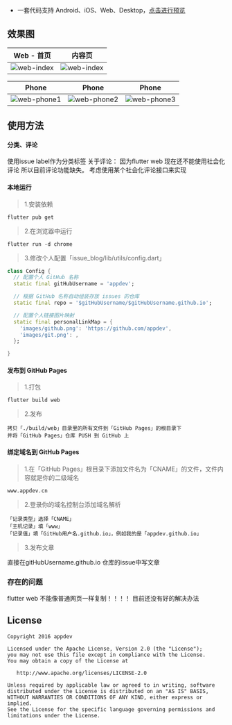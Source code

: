 
* 一套代码支持 Android、iOS、Web、Desktop，[点击进行预览](https://appdev.github.io/)




## 效果图

Web - 首页 | 内容页 |
| ------------ | ------------ |
| ![web-index](Screenshot/2.png) | ![web-index](Screenshot/4.png) |

| Phone | Phone | Phone |
| ------------ | ------------- | ------------- |
| ![web-phone1](Screenshot/1.png) | ![web-phone2](Screenshot/3.png) | ![web-phone3](Screenshot/5.png) |

## 使用方法

#### 分类、评论

使用issue label作为分类标签
关于评论：
因为flutter web 现在还不能使用社会化评论 所以目前评论功能缺失。
考虑使用某个社会化评论接口来实现


#### 本地运行

> 1.安装依赖

```
flutter pub get
```
> 2.在浏览器中运行

```
flutter run -d chrome
```
> 3.修改个人配置「issue_blog/lib/utils/config.dart」

```dart
class Config {
  // 配置个人 GitHub 名称
  static final gitHubUsername = 'appdev';

  // 根据 GitHub 名称自动组装存放 issues 的仓库
  static final repo = '$gitHubUsername/$gitHubUsername.github.io';

  // 配置个人链接图片映射
  static final personalLinkMap = {
    'images/github.png': 'https://github.com/appdev',
    'images/git.png': ,
  };

}
```

#### 发布到 GitHub Pages

> 1.打包

```
flutter build web
```
> 2.发布

```
拷贝「./build/web」目录里的所有文件到「GitHub Pages」的根目录下
并将「GitHub Pages」仓库 PUSH 到 GitHub 上
```

#### 绑定域名到 GitHub Pages

> 1.在「GitHub Pages」根目录下添加文件名为「CNAME」的文件，文件内容就是你的二级域名

```
www.appdev.cn
```
> 2.登录你的域名控制台添加域名解析

```
「记录类型」选择「CNAME」
「主机记录」填「www」
「记录值」填「GitHub用户名.github.io」，例如我的是「appdev.github.io」
```

> 3.发布文章

直接在gitHubUsername.github.io 仓库的issue中写文章

### 存在的问题

 flutter web 不能像普通网页一样复制！！！！ 目前还没有好的解决办法


## License

    Copyright 2016 appdev

    Licensed under the Apache License, Version 2.0 (the "License");
    you may not use this file except in compliance with the License.
    You may obtain a copy of the License at

       http://www.apache.org/licenses/LICENSE-2.0

    Unless required by applicable law or agreed to in writing, software
    distributed under the License is distributed on an "AS IS" BASIS,
    WITHOUT WARRANTIES OR CONDITIONS OF ANY KIND, either express or implied.
    See the License for the specific language governing permissions and
    limitations under the License.

